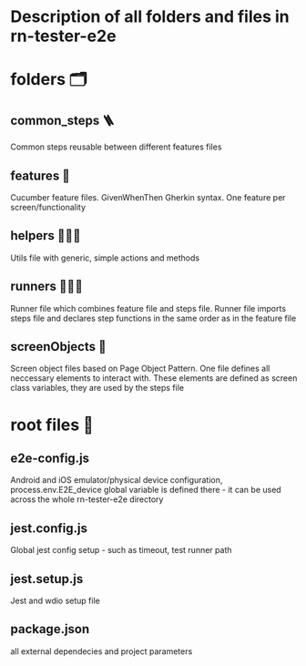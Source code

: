 # Description of all folders and files in rn-tester-e2e

# folders 🗂
## common_steps 🪜
Common steps reusable between different features files

## features 🥒
Cucumber feature files. GivenWhenThen Gherkin syntax. One feature per screen/functionality

## helpers 🧑🏻‍🚒
Utils file with generic, simple actions and methods

## runners 🏃🏽‍♀️
Runner file which combines feature file and steps file. Runner file imports steps file and declares step functions in the same order as in the feature file

## screenObjects 📱
Screen object files based on Page Object Pattern. One file defines all neccessary elements to interact with. These elements are defined as screen class variables, they are used by the steps file

# root files 📄
## e2e-config.js
Android and iOS emulator/physical device configuration, process.env.E2E_device global variable is defined there - it can be used across the whole rn-tester-e2e directory

## jest.config.js
Global jest config setup - such as timeout, test runner path

## jest.setup.js
Jest and wdio setup file

## package.json
all external dependecies and project parameters
